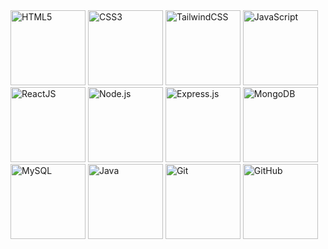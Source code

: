 


<img src="https://cdn.jsdelivr.net/gh/devicons/devicon/icons/html5/html5-original.svg" height="120" alt="HTML5"/>


<img src="https://cdn.jsdelivr.net/gh/devicons/devicon/icons/css3/css3-original.svg" height="120" alt="CSS3"/>


<img src="https://upload.wikimedia.org/wikipedia/commons/d/d5/Tailwind_CSS_Logo.svg" height="120" alt="TailwindCSS"/>


<img src="https://cdn.jsdelivr.net/gh/devicons/devicon/icons/javascript/javascript-original.svg" height="120" alt="JavaScript"/>


<img src="https://cdn.jsdelivr.net/gh/devicons/devicon/icons/react/react-original.svg" height="120" alt="ReactJS"/>


<img src="https://cdn.jsdelivr.net/gh/devicons/devicon/icons/nodejs/nodejs-original.svg" height="120" alt="Node.js"/>


<img src="https://cdn.jsdelivr.net/gh/devicons/devicon/icons/express/express-original.svg" height="120" alt="Express.js"/>


<img src="https://cdn.jsdelivr.net/gh/devicons/devicon/icons/mongodb/mongodb-original.svg" height="120" alt="MongoDB"/>


<img src="https://cdn.jsdelivr.net/gh/devicons/devicon/icons/mysql/mysql-original.svg" height="120" alt="MySQL"/>


<img src="https://cdn.jsdelivr.net/gh/devicons/devicon/icons/java/java-original.svg" height="120" alt="Java"/>


<img src="https://cdn.jsdelivr.net/gh/devicons/devicon/icons/git/git-original.svg" height="120" alt="Git"/>


<img src="https://cdn.jsdelivr.net/gh/devicons/devicon/icons/github/github-original.svg" height="120" alt="GitHub"/>


